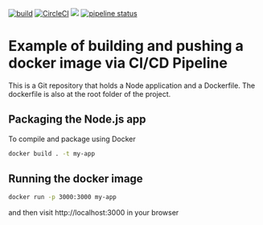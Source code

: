 [![build](https://github.com/dhomane/cf-example-build-and-push/actions/workflows/docker-image.yml/badge.svg)](https://github.com/dhomane/cf-example-build-and-push/actions/workflows/docker-image.yml) [![CircleCI](https://circleci.com/gh/dhomane/ci-cd-pipeline/tree/master.svg?style=svg)](https://circleci.com/gh/dhomane/ci-cd-pipeline/tree/master)  ![](https://codebuild.us-east-1.amazonaws.com/badges?uuid=eyJlbmNyeXB0ZWREYXRhIjoiaGdkQ3IyWk8rdjg2WUVlMTJ3N3FQZk85aVB0eGM0R2x3OEJ3U1FrVEs5OTNUUVlrVURDajkxZW1xMzkrRzVFOTNlZFp4V0IxSkkrMTM1V05kT1Y0NlhjPSIsIml2UGFyYW1ldGVyU3BlYyI6ImgyVGMvQXpwY1JSOWl1VG4iLCJtYXRlcmlhbFNldFNlcmlhbCI6MX0%3D&branch=main)  [![pipeline status](https://gitlab.com/dhomane/cf-example-build-and-push/badges/master/pipeline.svg)](https://gitlab.com/dhomane/cf-example-build-and-push/-/commits/master)



# Example of building and pushing a  docker image via CI/CD Pipeline

This is a Git repository that holds a Node application and a Dockerfile. The dockerfile is also at the root folder of the project.

## Packaging the Node.js app

To compile and package using Docker 

```bash
docker build . -t my-app 
```

## Running the docker image

```bash
docker run -p 3000:3000 my-app
```

and then visit http://localhost:3000 in your browser

